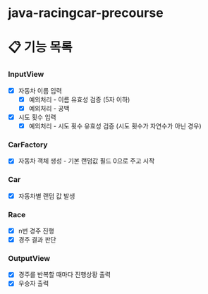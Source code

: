 # java-racingcar-precourse

# **📋 기능 목록**

### InputView

- [x]  자동차 이름 입력
   - [x]  예외처리 - 이름 유효성 검증 (5자 이하)
   - [x]  예외처리 - 공백
- [x]  시도 횟수 입력
   - [x]  예외처리 - 시도 횟수 유효성 검증 (시도 횟수가 자연수가 아닌 경우)

### CarFactory

- [x]  자동차 객체 생성 - 기본 랜덤값 필드 0으로 주고 시작

### Car

- [x]  자동차별 랜덤 값 발생

### Race

- [x]  n번 경주 진행
- [x]  경주 결과 판단

### OutputView

- [x]  경주를 반복할 때마다 진행상황 출력
- [x]  우승자 출력